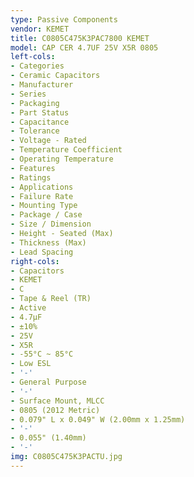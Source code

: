 ```yaml
---
type: Passive Components
vendor: KEMET
title: C0805C475K3PAC7800 KEMET
model: CAP CER 4.7UF 25V X5R 0805
left-cols:
- Categories
- Ceramic Capacitors
- Manufacturer
- Series
- Packaging 
- Part Status
- Capacitance
- Tolerance
- Voltage - Rated
- Temperature Coefficient
- Operating Temperature
- Features
- Ratings
- Applications
- Failure Rate
- Mounting Type
- Package / Case
- Size / Dimension
- Height - Seated (Max)
- Thickness (Max)
- Lead Spacing
right-cols:
- Capacitors
- KEMET
- C
- Tape & Reel (TR) 
- Active
- 4.7µF
- ±10%
- 25V
- X5R
- -55°C ~ 85°C
- Low ESL
- '-'
- General Purpose
- '-'
- Surface Mount, MLCC
- 0805 (2012 Metric)
- 0.079" L x 0.049" W (2.00mm x 1.25mm)
- '-'
- 0.055" (1.40mm)
- '-'
img: C0805C475K3PACTU.jpg
---
```

